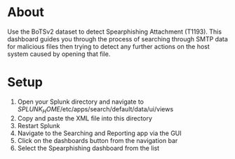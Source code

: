 # About
Use the BoTSv2 dataset to detect Spearphishing Attachment (T1193). This dashboard guides you through the process of searching through SMTP data for malicious files then trying to detect any further actions on the host system caused by opening that file. 

# Setup
1. Open your Splunk directory and navigate to $SPLUNK_HOME$/etc/apps/search/default/data/ui/views
2. Copy and paste the XML file into this directory
3. Restart Splunk
4. Navigate to the Searching and Reporting app via the GUI
5. Click on the dashboards button from the navigation bar
6. Select the Spearphishing dashboard from the list
